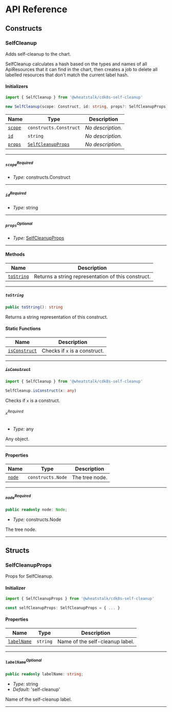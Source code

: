 # API Reference <a name="API Reference" id="api-reference"></a>

## Constructs <a name="Constructs" id="Constructs"></a>

### SelfCleanup <a name="SelfCleanup" id="@wheatstalk/cdk8s-self-cleanup.SelfCleanup"></a>

Adds self-cleanup to the chart.

SelfCleanup calculates a hash based on the types and names of all
ApiResources that it can find in the chart, then creates a job to
delete all labelled resources that don't match the current label
hash.

#### Initializers <a name="Initializers" id="@wheatstalk/cdk8s-self-cleanup.SelfCleanup.Initializer"></a>

```typescript
import { SelfCleanup } from '@wheatstalk/cdk8s-self-cleanup'

new SelfCleanup(scope: Construct, id: string, props?: SelfCleanupProps)
```

| **Name** | **Type** | **Description** |
| --- | --- | --- |
| <code><a href="#@wheatstalk/cdk8s-self-cleanup.SelfCleanup.Initializer.parameter.scope">scope</a></code> | <code>constructs.Construct</code> | *No description.* |
| <code><a href="#@wheatstalk/cdk8s-self-cleanup.SelfCleanup.Initializer.parameter.id">id</a></code> | <code>string</code> | *No description.* |
| <code><a href="#@wheatstalk/cdk8s-self-cleanup.SelfCleanup.Initializer.parameter.props">props</a></code> | <code><a href="#@wheatstalk/cdk8s-self-cleanup.SelfCleanupProps">SelfCleanupProps</a></code> | *No description.* |

---

##### `scope`<sup>Required</sup> <a name="scope" id="@wheatstalk/cdk8s-self-cleanup.SelfCleanup.Initializer.parameter.scope"></a>

- *Type:* constructs.Construct

---

##### `id`<sup>Required</sup> <a name="id" id="@wheatstalk/cdk8s-self-cleanup.SelfCleanup.Initializer.parameter.id"></a>

- *Type:* string

---

##### `props`<sup>Optional</sup> <a name="props" id="@wheatstalk/cdk8s-self-cleanup.SelfCleanup.Initializer.parameter.props"></a>

- *Type:* <a href="#@wheatstalk/cdk8s-self-cleanup.SelfCleanupProps">SelfCleanupProps</a>

---

#### Methods <a name="Methods" id="Methods"></a>

| **Name** | **Description** |
| --- | --- |
| <code><a href="#@wheatstalk/cdk8s-self-cleanup.SelfCleanup.toString">toString</a></code> | Returns a string representation of this construct. |

---

##### `toString` <a name="toString" id="@wheatstalk/cdk8s-self-cleanup.SelfCleanup.toString"></a>

```typescript
public toString(): string
```

Returns a string representation of this construct.

#### Static Functions <a name="Static Functions" id="Static Functions"></a>

| **Name** | **Description** |
| --- | --- |
| <code><a href="#@wheatstalk/cdk8s-self-cleanup.SelfCleanup.isConstruct">isConstruct</a></code> | Checks if `x` is a construct. |

---

##### ~~`isConstruct`~~ <a name="isConstruct" id="@wheatstalk/cdk8s-self-cleanup.SelfCleanup.isConstruct"></a>

```typescript
import { SelfCleanup } from '@wheatstalk/cdk8s-self-cleanup'

SelfCleanup.isConstruct(x: any)
```

Checks if `x` is a construct.

###### `x`<sup>Required</sup> <a name="x" id="@wheatstalk/cdk8s-self-cleanup.SelfCleanup.isConstruct.parameter.x"></a>

- *Type:* any

Any object.

---

#### Properties <a name="Properties" id="Properties"></a>

| **Name** | **Type** | **Description** |
| --- | --- | --- |
| <code><a href="#@wheatstalk/cdk8s-self-cleanup.SelfCleanup.property.node">node</a></code> | <code>constructs.Node</code> | The tree node. |

---

##### `node`<sup>Required</sup> <a name="node" id="@wheatstalk/cdk8s-self-cleanup.SelfCleanup.property.node"></a>

```typescript
public readonly node: Node;
```

- *Type:* constructs.Node

The tree node.

---


## Structs <a name="Structs" id="Structs"></a>

### SelfCleanupProps <a name="SelfCleanupProps" id="@wheatstalk/cdk8s-self-cleanup.SelfCleanupProps"></a>

Props for SelfCleanup.

#### Initializer <a name="Initializer" id="@wheatstalk/cdk8s-self-cleanup.SelfCleanupProps.Initializer"></a>

```typescript
import { SelfCleanupProps } from '@wheatstalk/cdk8s-self-cleanup'

const selfCleanupProps: SelfCleanupProps = { ... }
```

#### Properties <a name="Properties" id="Properties"></a>

| **Name** | **Type** | **Description** |
| --- | --- | --- |
| <code><a href="#@wheatstalk/cdk8s-self-cleanup.SelfCleanupProps.property.labelName">labelName</a></code> | <code>string</code> | Name of the self-cleanup label. |

---

##### `labelName`<sup>Optional</sup> <a name="labelName" id="@wheatstalk/cdk8s-self-cleanup.SelfCleanupProps.property.labelName"></a>

```typescript
public readonly labelName: string;
```

- *Type:* string
- *Default:* 'self-cleanup'

Name of the self-cleanup label.

---



